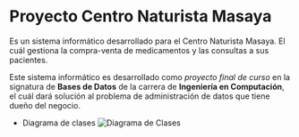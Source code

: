 # Proyecto Centro Naturista Masaya

Es un sistema informático desarrollado para el Centro Naturista Masaya. El cuál gestiona la compra-venta de medicamentos y las consultas a sus pacientes.

Este sistema informático es desarrollado como *proyecto final de curso* en la signatura de **Bases de Datos** de la carrera de **Ingeniería en Computación**, el cuál dará solución al problema de administración de datos que tiene dueño del negocio.


- Diagrama de clases
![Diagrama de Clases](https://user-images.githubusercontent.com/73072106/154870643-d3b05526-c98f-44d5-ac13-6cb3d73dd01b.svg)
